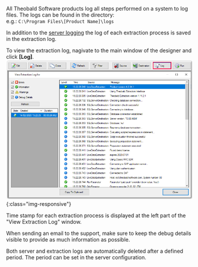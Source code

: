 All Theobald Software products log all steps performed on a system to log files.
The logs can be found in the directory: <br>
e.g.: `C:\Program Files\[Product Name]\logs`

In addition to the [server logging](./server-logging) the log of each extraction process is saved in the extraction log.

To view the extraction log, nagivate to the main window of the designer and click **[Log]**.
![View-Extraction-Log](/img/content/View-Extraction-Log.png){:class="img-responsive"}

Time stamp for each extraction process is displayed at the left part of the "View Extraction Log" window.

When sending an email to the support, make sure to keep the debug details visible to provide as much information as possible.

Both server and extraction logs are automatically deleted after a defined period. The period can be set in the server configuration.

